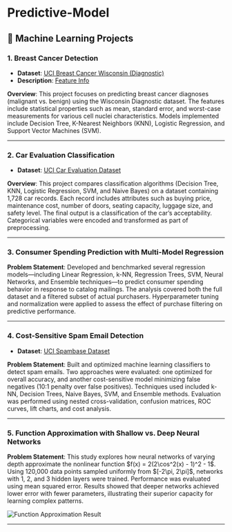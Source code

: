 # Predictive-Model

## 🧠 Machine Learning Projects

### 1. **Breast Cancer Detection**

* **Dataset**: [UCI Breast Cancer Wisconsin (Diagnostic)](https://archive.ics.uci.edu/ml/machine-learning-databases/breast-cancer-wisconsin/wdbc.data)
* **Description**: [Feature Info](https://archive.ics.uci.edu/ml/machine-learning-databases/breast-cancer-wisconsin/wdbc.names)

**Overview**:
This project focuses on predicting breast cancer diagnoses (malignant vs. benign) using the Wisconsin Diagnostic dataset. The features include statistical properties such as mean, standard error, and worst-case measurements for various cell nuclei characteristics. Models implemented include Decision Tree, K-Nearest Neighbors (KNN), Logistic Regression, and Support Vector Machines (SVM).

---

### 2. **Car Evaluation Classification**

* **Dataset**: [UCI Car Evaluation Dataset](http://archive.ics.uci.edu/ml/datasets/Car+Evaluation)

**Overview**:
This project compares classification algorithms (Decision Tree, KNN, Logistic Regression, SVM, and Naive Bayes) on a dataset containing 1,728 car records. Each record includes attributes such as buying price, maintenance cost, number of doors, seating capacity, luggage size, and safety level. The final output is a classification of the car’s acceptability. Categorical variables were encoded and transformed as part of preprocessing.

---

### 3. **Consumer Spending Prediction with Multi-Model Regression**

**Problem Statement**:
Developed and benchmarked several regression models—including Linear Regression, k-NN, Regression Trees, SVM, Neural Networks, and Ensemble techniques—to predict consumer spending behavior in response to catalog mailings. The analysis covered both the full dataset and a filtered subset of actual purchasers. Hyperparameter tuning and normalization were applied to assess the effect of purchase filtering on predictive performance.

---

### 4. **Cost-Sensitive Spam Email Detection**

* **Dataset**: [UCI Spambase Dataset](https://archive.ics.uci.edu/dataset/94/spambase)

**Problem Statement**:
Built and optimized machine learning classifiers to detect spam emails. Two approaches were evaluated: one optimized for overall accuracy, and another cost-sensitive model minimizing false negatives (10:1 penalty over false positives). Techniques used included k-NN, Decision Trees, Naive Bayes, SVM, and Ensemble methods. Evaluation was performed using nested cross-validation, confusion matrices, ROC curves, lift charts, and cost analysis.

---

### 5. **Function Approximation with Shallow vs. Deep Neural Networks**

**Problem Statement**:
This study explores how neural networks of varying depth approximate the nonlinear function
\$f(x) = 2(2\cos^2(x) - 1)^2 - 1\$. Using 120,000 data points sampled uniformly from $\[-2\pi, 2\pi]\$, networks with 1, 2, and 3 hidden layers were trained. Performance was evaluated using mean squared error. Results showed that deeper networks achieved lower error with fewer parameters, illustrating their superior capacity for learning complex patterns.

![Function Approximation Result](https://github.com/user-attachments/assets/3db37477-84e6-4a6a-9da6-2516a3d64cf5)

---


